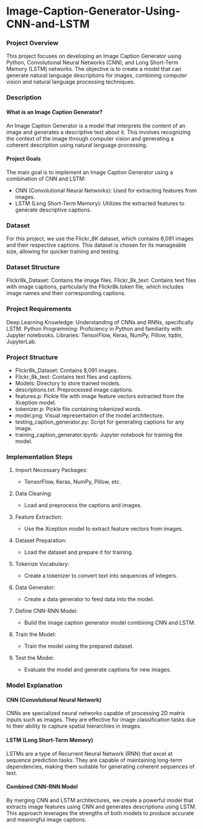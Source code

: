 # Image-Caption-Generator-Using-CNN-and-LSTM

### Project Overview
This project focuses on developing an Image Caption Generator using Python, Convolutional Neural Networks (CNN), and Long Short-Term Memory (LSTM) networks. The objective is to create a model that can generate natural language descriptions for images, combining computer vision and natural language processing techniques.

### Description
#### What is an Image Caption Generator?
An Image Caption Generator is a model that interprets the content of an image and generates a descriptive text about it. This involves recognizing the context of the image through computer vision and generating a coherent description using natural language processing.

#### Project Goals
The main goal is to implement an Image Caption Generator using a combination of CNN and LSTM:

  * CNN (Convolutional Neural Networks): Used for extracting features from images.
  * LSTM (Long Short-Term Memory): Utilizes the extracted features to generate descriptive captions.

### Dataset
For this project, we use the Flickr_8K dataset, which contains 8,091 images and their respective captions. This dataset is chosen for its manageable size, allowing for quicker training and testing.

### Dataset Structure
Flickr8k_Dataset: Contains the image files.
Flickr_8k_text: Contains text files with image captions, particularly the Flickr8k.token file, which includes image names and their corresponding captions.

### Project Requirements
Deep Learning Knowledge: Understanding of CNNs and RNNs, specifically LSTM.
Python Programming: Proficiency in Python and familiarity with Jupyter notebooks.
Libraries: TensorFlow, Keras, NumPy, Pillow, tqdm, JupyterLab.

### Project Structure
* Flickr8k_Dataset: Contains 8,091 images.
* Flickr_8k_text: Contains text files and captions.
* Models: Directory to store trained models.
* descriptions.txt: Preprocessed image captions.
* features.p: Pickle file with image feature vectors extracted from the Xception model.
* tokenizer.p: Pickle file containing tokenized words.
* model.png: Visual representation of the model architecture.
* testing_caption_generator.py: Script for generating captions for any image.
* training_caption_generator.ipynb: Jupyter notebook for training the model.

### Implementation Steps
1.  Import Necessary Packages:
    * TensorFlow, Keras, NumPy, Pillow, etc.

2.  Data Cleaning:
    * Load and preprocess the captions and images.

3. Feature Extraction:
    * Use the Xception model to extract feature vectors from images.

4.  Dataset Preparation:
    * Load the dataset and prepare it for training.

5.  Tokenize Vocabulary:
    * Create a tokenizer to convert text into sequences of integers.

6.  Data Generator:
    * Create a data generator to feed data into the model.

7.  Define CNN-RNN Model:
    * Build the image caption generator model combining CNN and LSTM.

8.  Train the Model:
    * Train the model using the prepared dataset.

9.  Test the Model:
    * Evaluate the model and generate captions for new images.

### Model Explanation

#### CNN (Convolutional Neural Network)
CNNs are specialized neural networks capable of processing 2D matrix inputs such as images. They are effective for image classification tasks due to their ability to capture spatial hierarchies in images.

####  LSTM (Long Short-Term Memory)
LSTMs are a type of Recurrent Neural Network (RNN) that excel at sequence prediction tasks. They are capable of maintaining long-term dependencies, making them suitable for generating coherent sequences of text.

#### Combined CNN-RNN Model
By merging CNN and LSTM architectures, we create a powerful model that extracts image features using CNN and generates descriptions using LSTM. This approach leverages the strengths of both models to produce accurate and meaningful image captions.
